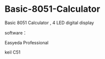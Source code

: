 # Basic-8051-Calculator
Basic 8051 Calculator , 4 LED digital display

software：

Easyeda Professional

keil C51
